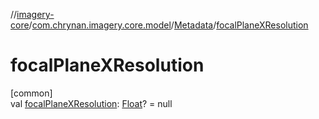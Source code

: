 //[imagery-core](../../../index.md)/[com.chrynan.imagery.core.model](../index.md)/[Metadata](index.md)/[focalPlaneXResolution](focal-plane-x-resolution.md)

# focalPlaneXResolution

[common]\
val [focalPlaneXResolution](focal-plane-x-resolution.md): [Float](https://kotlinlang.org/api/latest/jvm/stdlib/kotlin/-float/index.html)? = null
